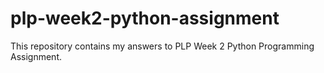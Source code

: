 # plp-week2-python-assignment
This repository contains my answers to PLP Week 2 Python Programming Assignment.
